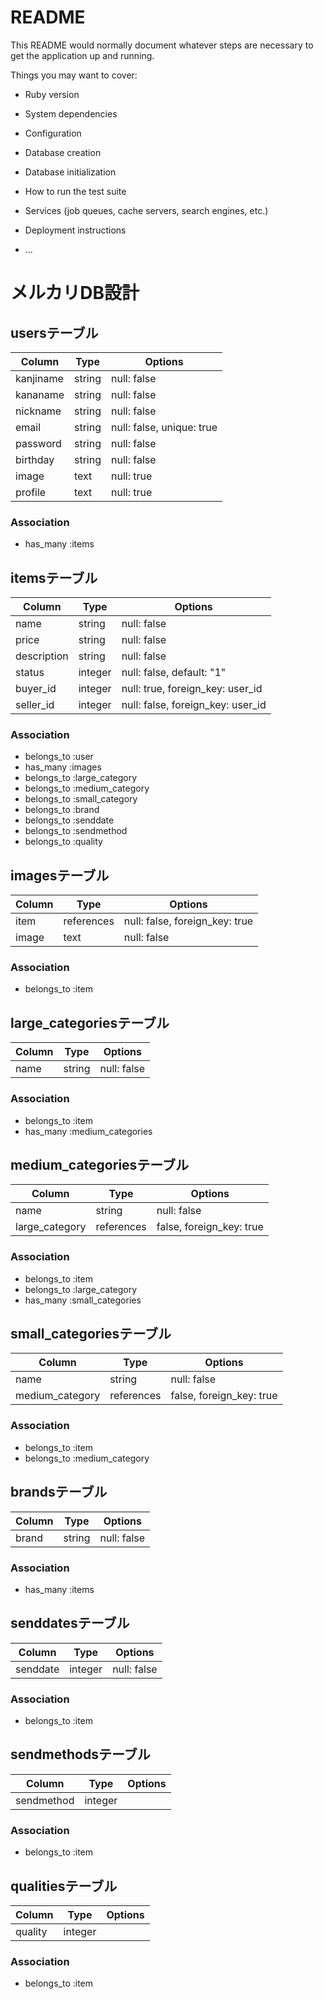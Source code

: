 # README

This README would normally document whatever steps are necessary to get the
application up and running.

Things you may want to cover:

* Ruby version

* System dependencies

* Configuration

* Database creation

* Database initialization

* How to run the test suite

* Services (job queues, cache servers, search engines, etc.)

* Deployment instructions

* ...

# メルカリDB設計

## usersテーブル
|Column|Type|Options|
|------|----|-------|
|kanjiname|string|null: false|
|kananame|string|null: false|
|nickname|string|null: false|
|email|string|null: false, unique: true|
|password|string|null: false|
|birthday|string|null: false|
|image|text|null: true|
|profile|text|null: true|
### Association
- has_many :items

## itemsテーブル
|Column|Type|Options|
|------|----|-------|
|name|string|null: false|
|price|string|null: false|
|description|string|null: false|
|status|integer|null: false, default: "1"|
|buyer_id|integer|null: true, foreign_key: user_id|
|seller_id|integer|null: false, foreign_key: user_id|
### Association
- belongs_to :user
- has_many :images
- belongs_to :large_category
- belongs_to :medium_category
- belongs_to :small_category
- belongs_to :brand
- belongs_to :senddate
- belongs_to :sendmethod
- belongs_to :quality

## imagesテーブル
|Column|Type|Options|
|------|----|-------|
|item|references|null: false, foreign_key: true|
|image|text|null: false|
### Association
- belongs_to :item

## large_categoriesテーブル
|Column|Type|Options|
|------|----|-------|
|name|string|null: false|
### Association
- belongs_to :item
- has_many :medium_categories

## medium_categoriesテーブル
|Column|Type|Options|
|------|----|-------|
|name|string|null: false|
|large_category|references|false, foreign_key: true|
### Association
- belongs_to :item
- belongs_to :large_category
- has_many :small_categories

## small_categoriesテーブル
|Column|Type|Options|
|------|----|-------|
|name|string|null: false|
|medium_category|references|false, foreign_key: true|
### Association
- belongs_to :item
- belongs_to :medium_category

## brandsテーブル
|Column|Type|Options|
|------|----|-------|
|brand|string|null: false|
### Association
- has_many :items

## senddatesテーブル
|Column|Type|Options|
|------|----|-------|
|senddate|integer|null: false|
### Association
- belongs_to :item

## sendmethodsテーブル
|Column|Type|Options|
|------|----|-------|
|sendmethod|integer||null: false|
### Association
- belongs_to :item

## qualitiesテーブル
|Column|Type|Options|
|------|----|-------|
|quality|integer||null: false|
### Association
- belongs_to :item